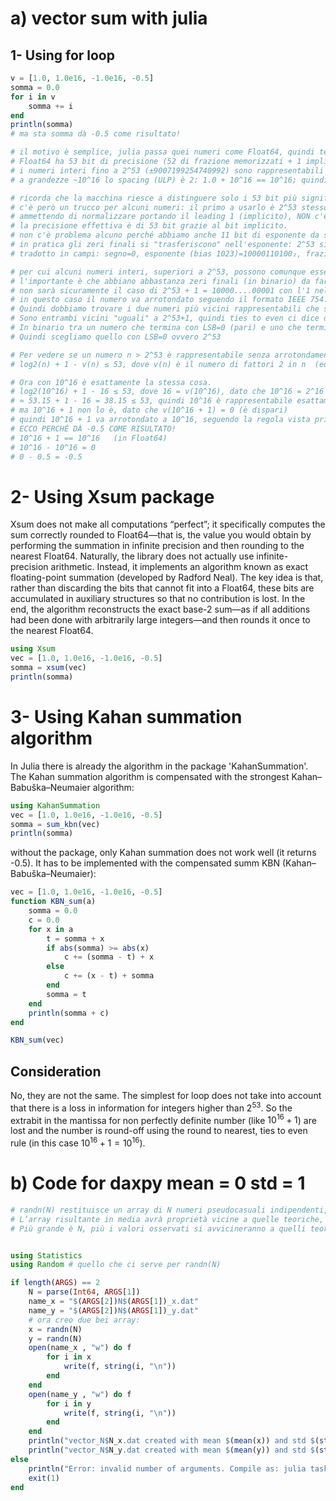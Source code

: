 # a) vector sum with julia
## 1- Using for loop
```julia
v = [1.0, 1.0e16, -1.0e16, -0.5]
somma = 0.0
for i in v
    somma += i
end
println(somma)
# ma sta somma dà -0.5 come risultato!

# il motivo è semplice, julia passa quei numeri come Float64, quindi tenta la somma col ciclo for
# Float64 ha 53 bit di precisione (52 di frazione memorizzati + 1 implicito) ≈ 15,95 cifre decimali di precisione relativa; 
# i numeri interi fino a 2^53 (±9007199254740992) sono rappresentabili esattamente.
# a grandezze ~10^16 lo spacing (ULP) è 2: 1.0 + 10^16 == 10^16; quindi 10^16 + 1 viene arrotondato.

# ricorda che la macchina riesce a distinguere solo i 53 bit più significativi di un numero (52 + 1 implicito)
# c'è però un trucco per alcuni numeri: il primo a usarlo è 2^53 stesso, che in binario è 1 seguito da 53 zeri
# ammettendo di normalizzare portando il leading 1 (implicito), NON c'è il problema "53 cifre contro 52":
# la precisione effettiva è di 53 bit grazie al bit implicito.
# non c'è problema alcuno perché abbiamo anche 11 bit di esponente da sfruttare
# in pratica gli zeri finali si "trasferiscono" nell'esponente: 2^53 si scrive semplicemente come 1.0 * 2^53
# tradotto in campi: segno=0, esponente (bias 1023)=10000110100₂, frazione=52 zeri

# per cui alcuni numeri interi, superiori a 2^53, possono comunque essere rappresentati esattamente con questo meccanismo.
# l'importante è che abbiano abbastanza zeri finali (in binario) da far rientrare la parte rimanente nei 53 bit significativi
# non sarà sicuramente il caso di 2^53 + 1 = 10000....00001 con l'1 nella 54ª cifra finale: cade fuori dai 53 bit significativi.
# in questo caso il numero va arrotondato seguendo il formato IEEE 754: round to nearest, ties to even!
# Quindi dobbiamo trovare i due numeri più vicini rappresentabili che saranno -> 1.0000...0000 * 2^53  e  1.0000...0010 * 2^53
# Sono entrambi vicini "uguali" a 2^53+1, quindi ties to even ci dice di scegliere il "pari"
# In binario tra un numero che termina con LSB=0 (pari) e uno che termina con LSB=1 (dispari) (LSB = least significant bit)
# Quindi scegliamo quello con LSB=0 ovvero 2^53

# Per vedere se un numero n > 2^53 è rappresentabile senza arrotondamento in Float64 basterà applicare la regola:
# log2(n) + 1 - v(n) ≤ 53, dove v(n) è il numero di fattori 2 in n  (equivale a usare bit_length(n)=⌊log2 n⌋+1)

# Ora con 10^16 è esattamente la stessa cosa.
# log2(10^16) + 1 - 16 ≤ 53, dove 16 = v(10^16), dato che 10^16 = 2^16 * 5^16 (quindi 16 fattori di 2)
# ≈ 53.15 + 1 - 16 = 38.15 ≤ 53, quindi 10^16 è rappresentabile esattamente in Float64
# ma 10^16 + 1 non lo è, dato che v(10^16 + 1) = 0 (è dispari)
# quindi 10^16 + 1 va arrotondato a 10^16, seguendo la regola vista prima.
# ECCO PERCHÉ DÀ -0.5 COME RISULTATO!
# 10^16 + 1 == 10^16   (in Float64)
# 10^16 - 10^16 = 0
# 0 - 0.5 = -0.5
```
# 2- Using Xsum package
Xsum does not make all computations “perfect”; it specifically computes the sum correctly rounded to Float64—that is, the value you would obtain by performing the summation in infinite precision and then rounding to the nearest Float64. Naturally, the library does not actually use infinite-precision arithmetic. Instead, it implements an algorithm known as exact floating-point summation (developed by Radford Neal). The key idea is that, rather than discarding the bits that cannot fit into a Float64, these bits are accumulated in auxiliary structures so that no contribution is lost. In the end, the algorithm reconstructs the exact base-2 sum—as if all additions had been done with arbitrarily large integers—and then rounds it once to the nearest Float64.
```julia
using Xsum
vec = [1.0, 1.0e16, -1.0e16, -0.5]
somma = xsum(vec)   
println(somma)
```
# 3- Using Kahan summation algorithm
In Julia there is already the algorithm in the package 'KahanSummation'. The Kahan summation algorithm is compensated with the strongest Kahan–Babuška–Neumaier algorithm:
```julia
using KahanSummation
vec = [1.0, 1.0e16, -1.0e16, -0.5]
somma = sum_kbn(vec)           
println(somma)                
```
without the package, only Kahan summation does not work well (it returns -0.5). It has to be implemented with the compensated summ KBN (Kahan–Babuška–Neumaier):
```julia
vec = [1.0, 1.0e16, -1.0e16, -0.5]
function KBN_sum(a)
    somma = 0.0
    c = 0.0
    for x in a
        t = somma + x
        if abs(somma) >= abs(x)
            c += (somma - t) + x
        else
            c += (x - t) + somma
        end
        somma = t
    end
    println(somma + c)
end

KBN_sum(vec)  
```
## Consideration
No, they are not the same. The simplest for loop does not take into account that there is a loss in information for integers higher than $2^{53}$. So the extrabit in the mantissa for non perfectly definite number (like $10^16 + 1$) are lost and the number is round-off using the round to nearest, ties to even rule (in this case $10^{16} + 1 = 10^{16}$).

# b) Code for daxpy mean = 0 std = 1
```julia
# randn(N) restituisce un array di N numeri pseudocasuali indipendenti, ciascuno distribuito secondo una gaussiana standard (µ=0, σ=1).
# L’array risultante in media avrà proprietà vicine a quelle teoriche, ma non perfettamente esatte secondo normale fluttuazione campionaria.
# Più grande è N, più i valori osservati si avvicineranno a quelli teorici.


using Statistics
using Random # quello che ci serve per randn(N)

if length(ARGS) == 2 
    N = parse(Int64, ARGS[1])
    name_x = "$(ARGS[2])N$(ARGS[1])_x.dat"
    name_y = "$(ARGS[2])N$(ARGS[1])_y.dat"
    # ora creo due bei array:
    x = randn(N) 
    y = randn(N)
    open(name_x , "w") do f
        for i in x    
            write(f, string(i, "\n")) 
        end
    end
    open(name_y , "w") do f
        for i in y
            write(f, string(i, "\n"))
        end
    end
    println("vector_N$N_x.dat created with mean $(mean(x)) and std $(std(x))")
    println("vector_N$N_y.dat created with mean $(mean(y)) and std $(std(y))")
else
    println("Error: invalid number of arguments. Compile as: julia task3_1.jl <N> </path/to/my/outputdir/vector_>")
    exit(1)
end
```
